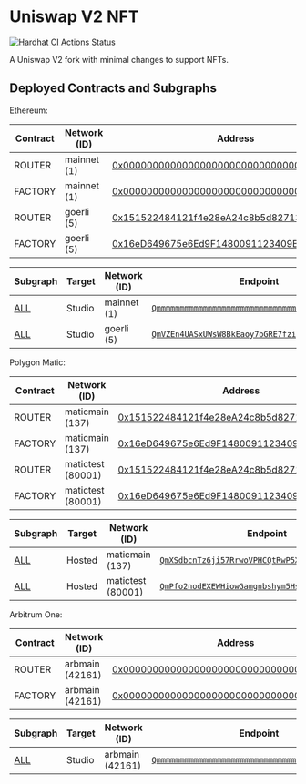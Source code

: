 # Uniswap V2 NFT

[![Hardhat CI Actions Status](https://github.com/nftfy/uniswap-v2-nft/workflows/Hardhat%20CI/badge.svg)](https://github.com/nftfy/uniswap-v2-nft/actions)

A Uniswap V2 fork with minimal changes to support NFTs.

## Deployed Contracts and Subgraphs

Ethereum:

| Contract     | Network (ID)      | Address                                                                                                                         |
| ------------ | ----------------- | ------------------------------------------------------------------------------------------------------------------------------- |
| ROUTER       | mainnet (1)       | [0x0000000000000000000000000000000000000000](https://etherscan.io/address/0x0000000000000000000000000000000000000000)           |
| FACTORY      | mainnet (1)       | [0x0000000000000000000000000000000000000000](https://etherscan.io/address/0x0000000000000000000000000000000000000000)           |
| ROUTER       | goerli (5)        | [0x151522484121f4e28eA24c8b5d827132775a93FE](https://goerli.etherscan.io/address/0x151522484121f4e28eA24c8b5d827132775a93FE)    |
| FACTORY      | goerli (5)        | [0x16eD649675e6Ed9F1480091123409B4b8D228dC1](https://goerli.etherscan.io/address/0x16eD649675e6Ed9F1480091123409B4b8D228dC1)    |

| Subgraph                        | Target | Network (ID)      | Endpoint                                                                                                                                 |
| ------------------------------- | ------ | ----------------- | ---------------------------------------------------------------------------------------------------------------------------------------- |
| [ALL](/subgraph/schema.graphql) | Studio | mainnet (1)       | [`Qmmmmmmmmmmmmmmmmmmmmmmmmmmmmmmmmmmmmmmmmmmmmm`](https://api.thegraph.com/subgraphs/id/Qmmmmmmmmmmmmmmmmmmmmmmmmmmmmmmmmmmmmmmmmmmmmm) |
| [ALL](/subgraph/schema.graphql) | Studio | goerli (5)        | [`QmVZEn4UASxUWsW8BkEaoy7bGRE7fziy2oCS31eLmLP2hw`](https://api.thegraph.com/subgraphs/id/QmPgzxAuAMYpKbiRrf72uQ1Sz7HAsajNc3ch4b173D7268) |

Polygon Matic:

| Contract     | Network (ID)      | Address                                                                                                                         |
| ------------ | ----------------- | ------------------------------------------------------------------------------------------------------------------------------- |
| ROUTER       | maticmain (137)   | [0x151522484121f4e28eA24c8b5d827132775a93FE](https://polygonscan.com/address/0x151522484121f4e28eA24c8b5d827132775a93FE)        |
| FACTORY      | maticmain (137)   | [0x16eD649675e6Ed9F1480091123409B4b8D228dC1](https://polygonscan.com/address/0x16eD649675e6Ed9F1480091123409B4b8D228dC1)        |
| ROUTER       | matictest (80001) | [0x151522484121f4e28eA24c8b5d827132775a93FE](https://mumbai.polygonscan.com/address/0x151522484121f4e28eA24c8b5d827132775a93FE) |
| FACTORY      | matictest (80001) | [0x16eD649675e6Ed9F1480091123409B4b8D228dC1](https://mumbai.polygonscan.com/address/0x16eD649675e6Ed9F1480091123409B4b8D228dC1) |

| Subgraph                        | Target | Network (ID)      | Endpoint                                                                                                                                 |
| ------------------------------- | ------ | ----------------- | ---------------------------------------------------------------------------------------------------------------------------------------- |
| [ALL](/subgraph/schema.graphql) | Hosted | maticmain (137)   | [`QmXSdbcnTz6ji57RrwoVPHCQtRwP5X8uNFPbakLCQWonKv`](https://api.thegraph.com/subgraphs/id/QmXSdbcnTz6ji57RrwoVPHCQtRwP5X8uNFPbakLCQWonKv) |
| [ALL](/subgraph/schema.graphql) | Hosted | matictest (80001) | [`QmPfo2nodEXEWHiowGamgnbshym5HsCnF4e31xfsg41GhH`](https://api.thegraph.com/subgraphs/id/QmPfo2nodEXEWHiowGamgnbshym5HsCnF4e31xfsg41GhH) |

Arbitrum One:

| Contract     | Network (ID)      | Address                                                                                                                         |
| ------------ | ----------------- | ------------------------------------------------------------------------------------------------------------------------------- |
| ROUTER       | arbmain (42161)   | [0x0000000000000000000000000000000000000000](https://arbiscan.io/address/0x0000000000000000000000000000000000000000)            |
| FACTORY      | arbmain (42161)   | [0x0000000000000000000000000000000000000000](https://arbiscan.io/address/0x0000000000000000000000000000000000000000)            |

| Subgraph                        | Target | Network (ID)      | Endpoint                                                                                                                                 |
| ------------------------------- | ------ | ----------------- | ---------------------------------------------------------------------------------------------------------------------------------------- |
| [ALL](/subgraph/schema.graphql) | Studio | arbmain (42161)   | [`Qmmmmmmmmmmmmmmmmmmmmmmmmmmmmmmmmmmmmmmmmmmmmm`](https://api.thegraph.com/subgraphs/id/Qmmmmmmmmmmmmmmmmmmmmmmmmmmmmmmmmmmmmmmmmmmmmm) |
